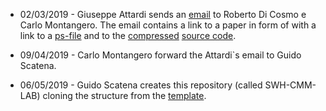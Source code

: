 
* 02/03/2019 - Giuseppe Attardi sends an [email](./MATHERIAL/email_attardi.txt) to Roberto Di Cosmo e Carlo Montangero.
The email contains a link to a paper in form of  with a link to a [ps-file](./MATHERIAL/attardi.ps) and to the [compressed](./MATHERIAL/cmm.tgz) [source code](./SOURCE/).

* 09/04/2019 - Carlo Montangero forward the Attardi`s email to Guido Scatena.

* 06/05/2019 - Guido Scatena creates this repository (called SWH-CMM-LAB) cloning the structure from the [template](https://github.com/Unipisa/DIUNIPI-SWH-TEMPLATE).